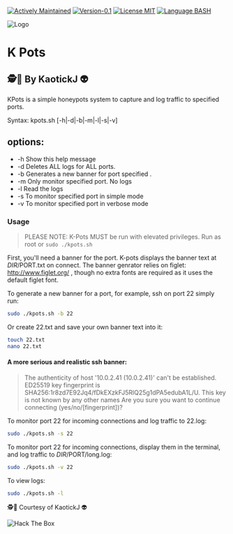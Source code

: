 [![Actively Maintained](https://img.shields.io/badge/Maintenance%20Level-Actively%20Maintained-green.svg)](https://gist.github.com/cheerfulstoic/d107229326a01ff0f333a1d3476e068d) [![Version-0.1](https://img.shields.io/badge/Version-0.1-green)](https://img.shields.io/badge/Version-0.1-green) [![License MIT](https://img.shields.io/badge/License-MIT-blue)](https://github.com/kaotickj/K-Pots/blob/main/LICENSE) [![Language BASH](https://img.shields.io/badge/Language-BASH-red)](https://www.gnu.org/software/bash/)

![Logo](https://kdgwebsolutions.com/assets/img/k-pots.png)
# K Pots
## 🕵🔎 By KaotickJ 👽 

 KPots is a simple honeypots system to capture and log traffic to specified ports.

 Syntax: kpots.sh [-h|-d|-b|-m|-l|-s|-v] <PORT>

   options:
   -------------------------------------------
   * -h Show this help message
   * -d <PORT> Deletes ALL logs for ALL ports.
   * -b <PORT> Generates a new banner for port specified .
   * -m <PORT> Only monitor specified port. No logs
   * -l <PORT> Read the logs
   * -s <PORT> To monitor specified port in simple mode
   * -v <PORT> To monitor specified port in verbose mode
### Usage
>  PLEASE NOTE:  K-Pots MUST be run with elevated privileges. Run as root or `sudo ./kpots.sh `

First, you'll need a banner for the port.  K-pots displays the banner text at $DIR/$PORT.txt on connect. The banner genrator relies on figlet: http://www.figlet.org/ , though no extra fonts are required as it uses the default figlet font.

To generate a new banner for a port, for example, ssh on port 22  simply run:
```sh
sudo ./kpots.sh -b 22
```
Or create 22.txt and save your own banner text into it:
```sh
touch 22.txt
nano 22.txt
```
#### A more serious and realistic ssh banner:
>The authenticity of host '10.0.2.41 (10.0.2.41)' can't be established.
ED25519 key fingerprint is SHA256:1r8zd7E92Jq4/fDkEXzkFJ5RlQ25g1dPA5edubA1L/U.
This key is not known by any other names
Are you sure you want to continue connecting (yes/no/[fingerprint])?

To monitor port 22 for incoming connections and log traffic to 22.log:
```sh
sudo ./kpots.sh -s 22
```
To monitor port 22 for incoming connections, display them in the terminal, and log traffic to $DIR/$PORT/long.log:
```sh
sudo ./kpots.sh -v 22
```
To view logs:
```sh
sudo ./kpots.sh -l
```
 
🕵🔎 Courtesy of KaotickJ 👽

![Hack The Box](http://www.hackthebox.eu/badge/image/476578)
